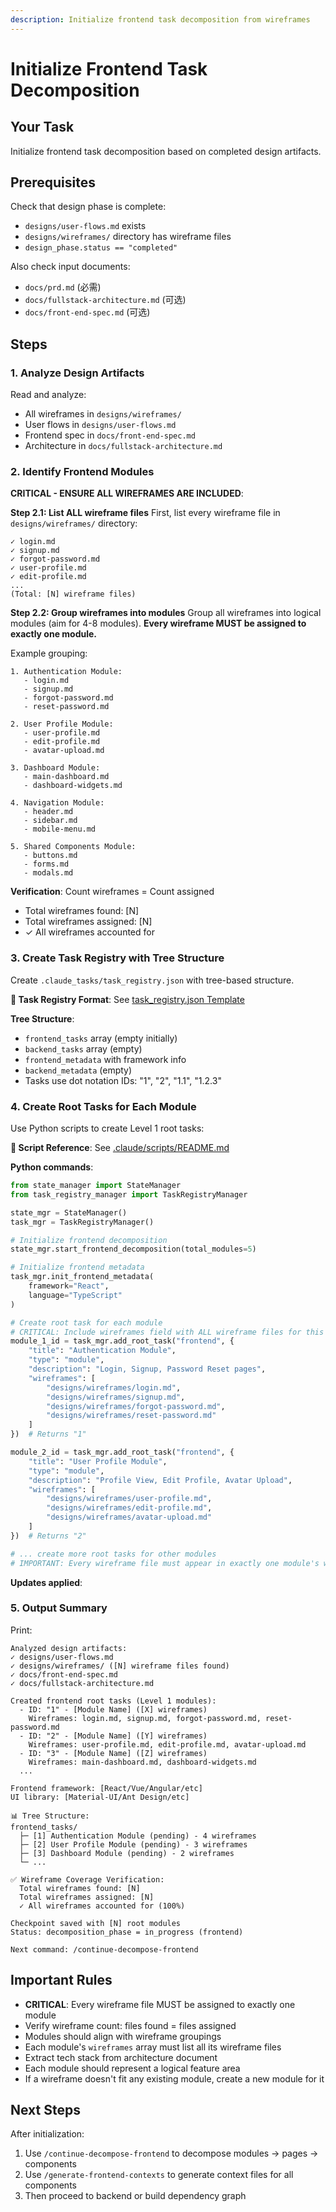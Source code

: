 ```yaml
---
description: Initialize frontend task decomposition from wireframes
---
```


# Initialize Frontend Task Decomposition

## Your Task
Initialize frontend task decomposition based on completed design artifacts.

## Prerequisites
Check that design phase is complete:
- `designs/user-flows.md` exists
- `designs/wireframes/` directory has wireframe files
- `design_phase.status == "completed"`

Also check input documents:
- `docs/prd.md` (必需)
- `docs/fullstack-architecture.md` (可选)
- `docs/front-end-spec.md` (可选)

## Steps

### 1. Analyze Design Artifacts
Read and analyze:
- All wireframes in `designs/wireframes/`
- User flows in `designs/user-flows.md`
- Frontend spec in `docs/front-end-spec.md`
- Architecture in `docs/fullstack-architecture.md`

### 2. Identify Frontend Modules

**CRITICAL - ENSURE ALL WIREFRAMES ARE INCLUDED**:

**Step 2.1: List ALL wireframe files**
First, list every wireframe file in `designs/wireframes/` directory:
```
✓ login.md
✓ signup.md
✓ forgot-password.md
✓ user-profile.md
✓ edit-profile.md
...
(Total: [N] wireframe files)
```

**Step 2.2: Group wireframes into modules**
Group all wireframes into logical modules (aim for 4-8 modules).
**Every wireframe MUST be assigned to exactly one module.**

Example grouping:
```
1. Authentication Module:
   - login.md
   - signup.md
   - forgot-password.md
   - reset-password.md

2. User Profile Module:
   - user-profile.md
   - edit-profile.md
   - avatar-upload.md

3. Dashboard Module:
   - main-dashboard.md
   - dashboard-widgets.md

4. Navigation Module:
   - header.md
   - sidebar.md
   - mobile-menu.md

5. Shared Components Module:
   - buttons.md
   - forms.md
   - modals.md
```

**Verification**: Count wireframes = Count assigned
- Total wireframes found: [N]
- Total wireframes assigned: [N]
- ✓ All wireframes accounted for

### 3. Create Task Registry with Tree Structure
Create `.claude_tasks/task_registry.json` with tree-based structure.

**📄 Task Registry Format**: See [task_registry.json Template](../templates/task_registry.json.template)

**Tree Structure**:
- `frontend_tasks` array (empty initially)
- `backend_tasks` array (empty)
- `frontend_metadata` with framework info
- `backend_metadata` (empty)
- Tasks use dot notation IDs: "1", "2", "1.1", "1.2.3"

### 4. Create Root Tasks for Each Module
Use Python scripts to create Level 1 root tasks:

**📄 Script Reference**: See [.claude/scripts/README.md](../.claude/scripts/README.md)

**Python commands**:
```python
from state_manager import StateManager
from task_registry_manager import TaskRegistryManager

state_mgr = StateManager()
task_mgr = TaskRegistryManager()

# Initialize frontend decomposition
state_mgr.start_frontend_decomposition(total_modules=5)

# Initialize frontend metadata
task_mgr.init_frontend_metadata(
    framework="React",
    language="TypeScript"
)

# Create root task for each module
# CRITICAL: Include wireframes field with ALL wireframe files for this module
module_1_id = task_mgr.add_root_task("frontend", {
    "title": "Authentication Module",
    "type": "module",
    "description": "Login, Signup, Password Reset pages",
    "wireframes": [
        "designs/wireframes/login.md",
        "designs/wireframes/signup.md",
        "designs/wireframes/forgot-password.md",
        "designs/wireframes/reset-password.md"
    ]
})  # Returns "1"

module_2_id = task_mgr.add_root_task("frontend", {
    "title": "User Profile Module",
    "type": "module",
    "description": "Profile View, Edit Profile, Avatar Upload",
    "wireframes": [
        "designs/wireframes/user-profile.md",
        "designs/wireframes/edit-profile.md",
        "designs/wireframes/avatar-upload.md"
    ]
})  # Returns "2"

# ... create more root tasks for other modules
# IMPORTANT: Every wireframe file must appear in exactly one module's wireframes array
```

**Updates applied**:

### 5. Output Summary
Print:
```
Analyzed design artifacts:
✓ designs/user-flows.md
✓ designs/wireframes/ ([N] wireframe files found)
✓ docs/front-end-spec.md
✓ docs/fullstack-architecture.md

Created frontend root tasks (Level 1 modules):
  - ID: "1" - [Module Name] ([X] wireframes)
    Wireframes: login.md, signup.md, forgot-password.md, reset-password.md
  - ID: "2" - [Module Name] ([Y] wireframes)
    Wireframes: user-profile.md, edit-profile.md, avatar-upload.md
  - ID: "3" - [Module Name] ([Z] wireframes)
    Wireframes: main-dashboard.md, dashboard-widgets.md
  ...

Frontend framework: [React/Vue/Angular/etc]
UI library: [Material-UI/Ant Design/etc]

📊 Tree Structure:
frontend_tasks/
  ├─ [1] Authentication Module (pending) - 4 wireframes
  ├─ [2] User Profile Module (pending) - 3 wireframes
  ├─ [3] Dashboard Module (pending) - 2 wireframes
  └─ ...

✅ Wireframe Coverage Verification:
  Total wireframes found: [N]
  Total wireframes assigned: [N]
  ✓ All wireframes accounted for (100%)

Checkpoint saved with [N] root modules
Status: decomposition_phase = in_progress (frontend)

Next command: /continue-decompose-frontend
```

## Important Rules
- **CRITICAL**: Every wireframe file MUST be assigned to exactly one module
- Verify wireframe count: files found = files assigned
- Modules should align with wireframe groupings
- Each module's `wireframes` array must list all its wireframe files
- Extract tech stack from architecture document
- Each module should represent a logical feature area
- If a wireframe doesn't fit any existing module, create a new module for it

## Next Steps
After initialization:
1. Use `/continue-decompose-frontend` to decompose modules → pages → components
2. Use `/generate-frontend-contexts` to generate context files for all components
3. Then proceed to backend or build dependency graph

````
